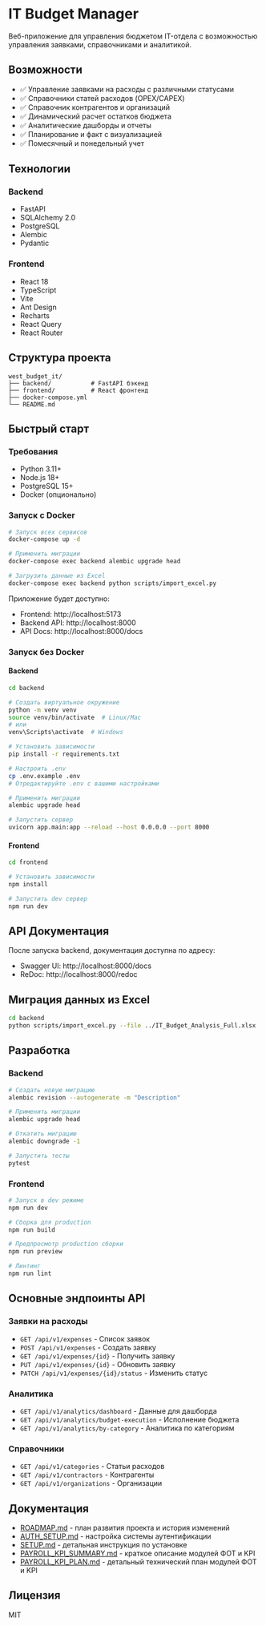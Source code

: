 # IT Budget Manager

Веб-приложение для управления бюджетом IT-отдела с возможностью управления заявками, справочниками и аналитикой.

## Возможности

- ✅ Управление заявками на расходы с различными статусами
- ✅ Справочники статей расходов (OPEX/CAPEX)
- ✅ Справочник контрагентов и организаций
- ✅ Динамический расчет остатков бюджета
- ✅ Аналитические дашборды и отчеты
- ✅ Планирование и факт с визуализацией
- ✅ Помесячный и понедельный учет

## Технологии

### Backend
- FastAPI
- SQLAlchemy 2.0
- PostgreSQL
- Alembic
- Pydantic

### Frontend
- React 18
- TypeScript
- Vite
- Ant Design
- Recharts
- React Query
- React Router

## Структура проекта

```
west_budget_it/
├── backend/           # FastAPI бэкенд
├── frontend/          # React фронтенд
├── docker-compose.yml
└── README.md
```

## Быстрый старт

### Требования
- Python 3.11+
- Node.js 18+
- PostgreSQL 15+
- Docker (опционально)

### Запуск с Docker

```bash
# Запуск всех сервисов
docker-compose up -d

# Применить миграции
docker-compose exec backend alembic upgrade head

# Загрузить данные из Excel
docker-compose exec backend python scripts/import_excel.py
```

Приложение будет доступно:
- Frontend: http://localhost:5173
- Backend API: http://localhost:8000
- API Docs: http://localhost:8000/docs

### Запуск без Docker

#### Backend

```bash
cd backend

# Создать виртуальное окружение
python -m venv venv
source venv/bin/activate  # Linux/Mac
# или
venv\Scripts\activate  # Windows

# Установить зависимости
pip install -r requirements.txt

# Настроить .env
cp .env.example .env
# Отредактируйте .env с вашими настройками

# Применить миграции
alembic upgrade head

# Запустить сервер
uvicorn app.main:app --reload --host 0.0.0.0 --port 8000
```

#### Frontend

```bash
cd frontend

# Установить зависимости
npm install

# Запустить dev сервер
npm run dev
```

## API Документация

После запуска backend, документация доступна по адресу:
- Swagger UI: http://localhost:8000/docs
- ReDoc: http://localhost:8000/redoc

## Миграция данных из Excel

```bash
cd backend
python scripts/import_excel.py --file ../IT_Budget_Analysis_Full.xlsx
```

## Разработка

### Backend

```bash
# Создать новую миграцию
alembic revision --autogenerate -m "Description"

# Применить миграции
alembic upgrade head

# Откатить миграцию
alembic downgrade -1

# Запустить тесты
pytest
```

### Frontend

```bash
# Запуск в dev режиме
npm run dev

# Сборка для production
npm run build

# Предпросмотр production сборки
npm run preview

# Линтинг
npm run lint
```

## Основные эндпоинты API

### Заявки на расходы
- `GET /api/v1/expenses` - Список заявок
- `POST /api/v1/expenses` - Создать заявку
- `GET /api/v1/expenses/{id}` - Получить заявку
- `PUT /api/v1/expenses/{id}` - Обновить заявку
- `PATCH /api/v1/expenses/{id}/status` - Изменить статус

### Аналитика
- `GET /api/v1/analytics/dashboard` - Данные для дашборда
- `GET /api/v1/analytics/budget-execution` - Исполнение бюджета
- `GET /api/v1/analytics/by-category` - Аналитика по категориям

### Справочники
- `GET /api/v1/categories` - Статьи расходов
- `GET /api/v1/contractors` - Контрагенты
- `GET /api/v1/organizations` - Организации

## Документация

- [ROADMAP.md](./ROADMAP.md) - план развития проекта и история изменений
- [AUTH_SETUP.md](./AUTH_SETUP.md) - настройка системы аутентификации
- [SETUP.md](./SETUP.md) - детальная инструкция по установке
- [PAYROLL_KPI_SUMMARY.md](./PAYROLL_KPI_SUMMARY.md) - краткое описание модулей ФОТ и KPI
- [PAYROLL_KPI_PLAN.md](./PAYROLL_KPI_PLAN.md) - детальный технический план модулей ФОТ и KPI

## Лицензия

MIT
